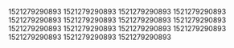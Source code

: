 1521279290893
1521279290893
1521279290893
1521279290893
1521279290893
1521279290893
1521279290893
1521279290893
1521279290893
1521279290893
1521279290893
1521279290893
1521279290893
1521279290893
1521279290893